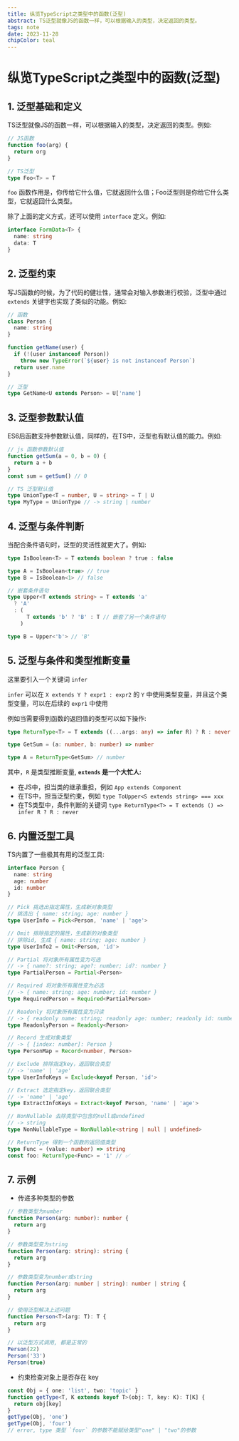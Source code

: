 ```yaml
---
title: 纵览TypeScript之类型中的函数(泛型)
abstract: TS泛型就像JS的函数一样，可以根据输入的类型，决定返回的类型。
tags: note
date: 2023-11-28
chipColor: teal
---
```


# 纵览TypeScript之类型中的函数(泛型)

## 1. 泛型基础和定义

TS泛型就像JS的函数一样，可以根据输入的类型，决定返回的类型。例如:

```ts
// JS函数
function foo(arg) {
  return org
}

// TS泛型
type Foo<T> = T
```

`foo` 函数作用是，你传给它什么值，它就返回什么值；Foo泛型则是你给它什么类型，它就返回什么类型。

除了上面的定义方式，还可以使用 `interface` 定义。例如:

```ts
interface FormData<T> {
  name: string
  data: T
}
```

## 2. 泛型约束

写JS函数的时候，为了代码的健壮性，通常会对输入参数进行校验，泛型中通过 `extends` 关键字也实现了类似的功能。例如:

```ts
// 函数
class Person {
  name: string
}

function getName(user) {
  if (!(user instanceof Person))
    throw new TypeError(`${user} is not instanceof Person`)
  return user.name
}

// 泛型
type GetName<U extends Person> = U['name']
```

## 3. 泛型参数默认值

ES6后函数支持参数默认值，同样的，在TS中，泛型也有默认值的能力。例如:

```ts
// js 函数参数默认值
function getSum(a = 0, b = 0) {
  return a + b
}
const sum = getSum() // 0

// TS 泛型默认值
type UnionType<T = number, U = string> = T | U
type MyType = UnionType // -> string | number
```

## 4. 泛型与条件判断

当配合条件语句时，泛型的灵活性就更大了。例如:

```ts
type IsBoolean<T> = T extends boolean ? true : false

type A = IsBoolean<true> // true
type B = IsBoolean<1> // false
```

```ts
// 嵌套条件语句
type Upper<T extends string> = T extends 'a'
  ? 'A'
  : (
      T extends 'b' ? 'B' : T // 嵌套了另一个条件语句
    )

type B = Upper<'b'> // 'B'
```

## 5. 泛型与条件和类型推断变量

这里要引入一个关键词 `infer`

`infer` 可以在 `X extends Y ? expr1 : expr2` 的 `Y` 中使用类型变量，并且这个类型变量，可以在后续的 `expr1` 中使用

例如当需要得到函数的返回值的类型可以如下操作:

```ts
type ReturnType<T> = T extends ((...args: any) => infer R) ? R : never

type GetSum = (a: number, b: number) => number

type A = ReturnType<GetSum> // number
```

其中，`R` 是类型推断变量, **`extends` 是一个大忙人:**

- 在JS中，担当类的继承重担，例如 `App extends Component`
- 在TS中，担当泛型约束，例如 `type ToUpper<S extends string> === xxx`
- 在TS类型中，条件判断的关键词 `type ReturnType<T> = T extends () => infer R ? R : never`

## 6. 内置泛型工具

TS内置了一些极其有用的泛型工具:

```ts
interface Person {
  name: string
  age: number
  id: number
}

// Pick 挑选出指定属性，生成新对象类型
// 挑选出 { name: string; age: number }
type UserInfo = Pick<Person, 'name' | 'age'>

// Omit 排除指定的属性，生成新的对象类型
// 排除id, 生成 { name: string; age: number }
type UserInfo2 = Omit<Person, 'id'>

// Partial 将对象所有属性变为可选
// -> { name?: string; age?: number; id?: number }
type PartialPerson = Partial<Person>

// Required 将对象所有属性变为必选
// -> { name: string; age: number; id: number }
type RequiredPerson = Required<PartialPerson>

// Readonly 将对象所有属性变为只读
// -> { readonly name: string; readonly age: number; readonly id: number}
type ReadonlyPerson = Readonly<Person>

// Record 生成对象类型
// -> { [index: number]: Person }
type PersonMap = Record<number, Person>

// Exclude 排除指定key，返回联合类型
// -> 'name' | 'age'
type UserInfoKeys = Exclude<keyof Person, 'id'>

// Extract 选定指定key，返回联合类型
// -> 'name' | 'age'
type ExtractInfoKeys = Extract<keyof Person, 'name' | 'age'>

// NonNullable 去除类型中包含的null或undefined
// -> string
type NonNullableType = NonNullable<string | null | undefined>

// ReturnType 得到一个函数的返回值类型
type Func = (value: number) => string
const foo: ReturnType<Func> = '1' // ✅
```

## 7. 示例

- 传递多种类型的参数

```ts
// 参数类型为number
function Person(arg: number): number {
  return arg
}

// 参数类型变为string
function Person(arg: string): string {
  return arg
}

// 参数类型变为number或string
function Person(arg: number | string): number | string {
  return arg
}

// 使用泛型解决上述问题
function Person<T>(arg: T): T {
  return arg
}

// 以泛型方式调用, 都是正常的
Person(22)
Person('33')
Person(true)
```

- 约束检查对象上是否存在 key

```ts
const Obj = { one: 'list', two: 'topic' }
function getType<T, K extends keyof T>(obj: T, key: K): T[K] {
  return obj[key]
}
getType(Obj, 'one')
getType(Obj, 'four')
// error, type 类型 `four` 的参数不能赋给类型"one" | "two"的参数
```
